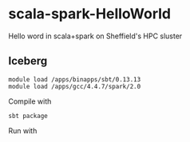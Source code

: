 # scala-spark-HelloWorld
Hello word in scala+spark on Sheffield's HPC sluster

## Iceberg

```
module load /apps/binapps/sbt/0.13.13 
module load /apps/gcc/4.4.7/spark/2.0
```

Compile with 

```
sbt package
```

Run with

```

```
